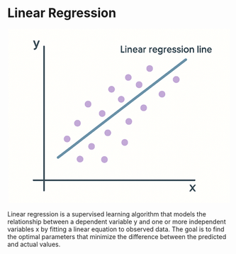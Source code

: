 # Linear Regression 

<p align="center">
  <img src="../../Images/Linear%20Regression.png" width="500"/>
</p>

Linear regression is a supervised learning algorithm that models the relationship between a dependent variable y and one or more independent variables x by fitting a linear equation to observed data. The goal is to find the optimal parameters that minimize the difference between the predicted and actual values.
